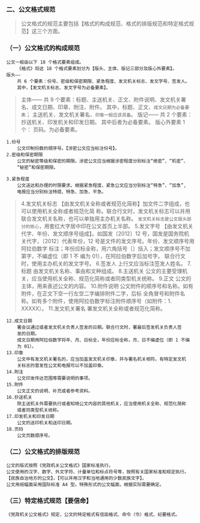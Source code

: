 ### 二、公文格式规范
>   公文格式的规范主要包括【格式的构成规范、格式的排版规范和特定格式规范】这三个方面。

### （一）公文格式的构成规范
    公文一般由以下 18 个格式要素组成。
        《格式》将这 18 个格式要素划分为【版头、主体、版记三部分及版心外要素】。
    版头——
        共 6 个要素：份号、密级和保密期限、紧急程度、发文机关标志、发文字号、签发人。
        其中，【发文机关标志、发文字号为必备要素】。
>   主体——
        共 9 个要素：标题、主送机关、正文、附件说明、发文机关署名、成文日期、印章、附注、附件。
        其中，标题、正文、`成文日期为必备要素`；
        主送机关、发文机关署名、`印章一般应该具备`。
    版记——
        共 2 个要素：抄送机关、印发机关和印发日期。
        其中后者为必备要素。
    版心外要素 1 个：
        页码。为必备要素。

    1.份号
        公文印制份数的顺序号。【涉密公文应当标注份号】。
    2.密级和保密期限
        公文的秘密等级和保密的期限。涉密公文应当根据涉密程度分别标注“绝密”、“机密”、
        “秘密”和保密期限。
        
    3.紧急程度
        公文送达和办理的时限要求。根据紧急程度，紧急公文应当分别标注“特急”、“加急”,
        电报应当分别标注特提、特急、加急、平急。
    
>   4.发文机关标志
        【由发文机关全称或者规范化简称】加文件二字组成，也可以使用机关全称或者规范化简
        称。联合行文时，发文机关标志可以并用联合发文机关名称，也可以单独用主办机关名称。
        `发文机关标志是公文版头部分的核心`，用套红大字居中印在公文首页上半部。
    5.发文字号
        【由发文机关代字、年份、发文顺序号组成】。如国发〔2012〕12 号，国发是国务院机
        关代字，〔2012〕代表年份，12 号是文件的发文序号。年份、发文顺序号用阿拉伯数字
        标注；年份应标全称，用六角括号〔〕括入；发文顺序号不加第字，不编虚位（即 1 不
        编为 01），在阿拉伯数字后加号字。
        联合行文时，使用主办机关的发文字号。
    6.签发人
        上行文应当标注签发人姓名。
    7.标题
        由发文机关名称、事由和文种组成。
    8.主送机关
        公文的主要受理机关，应当使用机关全称、规范化简称或者同类型机关统称。
    9.正文
        公文的主体，用来表述公文的内容。
    10.附件说明
        公文附件的顺序号和名称。如有附件，在正文下空一行左空二字编排附件二字，后标
        全角冒号和附件名称。如有多个附件，使用阿拉伯数字标注附件顺序号（如附件：1.
        XXXXX）。
    11.发文机关署名
        署发文机关全称或者规范化简称。
    
    12.成文日期
        署会议通过或者发文机关负责人签发的日期。联合行文时，署最后签发机关负责人签
        发的日期。
        成文日期用阿拉伯数字将年、月、日标全，年份应标全称，月、日不编虚位（即 1 不编
        为 01）。
    13.印章
        公文中有发文机关署名的，应当加盖发文机关印章，并与署名机关相符。有特定发文机
        关标志的普发性公文和电报可以不加盖印章。
    14.附注
        公文印发传达范围等需要说明的事项。
    15.附件
        公文正文的说明、补充或者参考资料。
    16.抄送机关
        除主送机关外需要执行或者知晓公文内容的其他机关，应当使用机关全称、规范化简称
        或者同类型机关统称。
    17.印发机关和印发日期
        公文的送印机关和送印日期。
    18.页码
        公文页数顺序号。

### （二）公文格式的排版规范
    公文的版式按照《党政机关公文格式》国家标准执行。
    公文使用的汉字、数字、外文字符、计量单位和标点符号等，按照有关国家标准和规定执行。
    【民族自治地方的公文】，【可以并用汉字和当地通用的少数民族文字】。
    公文用纸幅面采用国际标准 A4 型。特殊形式的公文幅面，根据实际需要确定。
    
### （三）特定格式规范【要信命】
    《党政机关公文格式》规定，公文的特定格式有信函格式、命令（令）格式、纪要格式。
